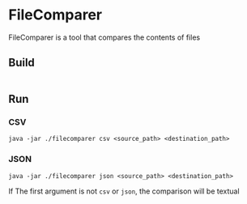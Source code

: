 # FileComparer

FileComparer is a tool that compares the contents of files

## Build

```shell

```

## Run

### CSV

```shell
java -jar ./filecomparer csv <source_path> <destination_path> 
```

### JSON

```shell
java -jar ./filecomparer json <source_path> <destination_path>
```

If The first argument is not `csv` or `json`, the comparison will be textual
